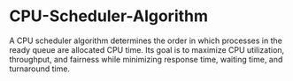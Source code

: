 # CPU-Scheduler-Algorithm
A CPU scheduler algorithm determines the order in which processes in the ready queue are allocated CPU time. Its goal is to maximize CPU utilization, throughput, and fairness while minimizing response time, waiting time, and turnaround time.
